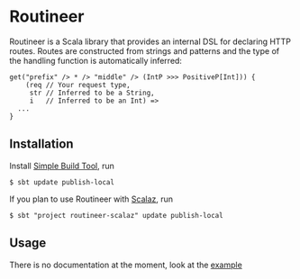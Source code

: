 Routineer
=========
Routineer is a Scala library that provides an internal DSL for declaring HTTP
routes. Routes are constructed from strings and patterns and the type of the
handling function is automatically inferred:

	get("prefix" /> * /> "middle" /> (IntP >>> PositiveP[Int])) {
	    (req // Your request type,
	     str // Inferred to be a String,
	     i   // Inferred to be an Int) =>
	  ...
	}

Installation
------------
Install [Simple Build Tool](http://code.google.com/p/simple-build-tool), run

	$ sbt update publish-local

If you plan to use Routineer with [Scalaz](http://code.google.com/p/scalaz),
run

	$ sbt "project routineer-scalaz" update publish-local

Usage
-----

There is no documentation at the moment, look at the
[example](https://github.com/mvv/routineer/blob/master/examples/servlet/src/ExampleServlet.scala)

